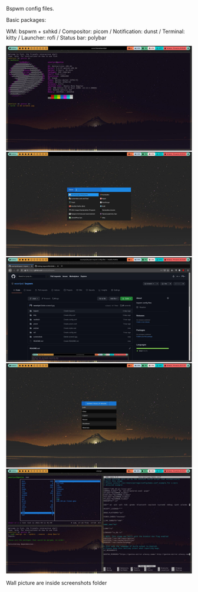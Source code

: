 Bspwm config files.

Basic packages:

WM: bspwm + sxhkd  / 
Compositor: picom  / 
Notification: dunst  / 
Terminal: kitty  / 
Launcher: rofi  / 
Status bar: polybar

![Image](https://github.com/woonlyst/bspwm/blob/main/screenshots/screen1.jpg)
![Image](https://github.com/woonlyst/bspwm/blob/main/screenshots/screen2.jpg)
![Image](https://github.com/woonlyst/bspwm/blob/main/screenshots/screen3.jpg)
![Image](https://github.com/woonlyst/bspwm/blob/main/screenshots/screen4.jpg)
![Image](https://github.com/woonlyst/bspwm/blob/main/screenshots/screen5.jpg)

Wall picture are inside screenshots folder
